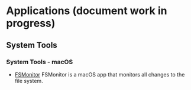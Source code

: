 # Applications (document work in progress)

## System Tools

### System Tools - macOS

* [FSMonitor](https://fsmonitor.com) FSMonitor is a macOS app that monitors all changes to the file system.